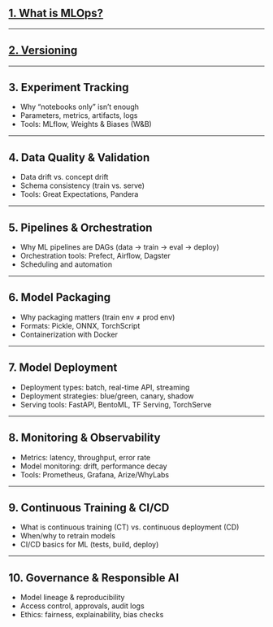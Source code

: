 ## **[1. What is MLOps?](https://github.com/yangshiteng/Data-Science-Learning-Path/blob/main/mlops/what_is_mlops.md)**

---

## **[2. Versioning](https://github.com/yangshiteng/Data-Science-Learning-Path/blob/main/mlops/versioning.md)**

---

## **3. Experiment Tracking**

* Why “notebooks only” isn’t enough
* Parameters, metrics, artifacts, logs
* Tools: MLflow, Weights & Biases (W\&B)

---

## **4. Data Quality & Validation**

* Data drift vs. concept drift
* Schema consistency (train vs. serve)
* Tools: Great Expectations, Pandera

---

## **5. Pipelines & Orchestration**

* Why ML pipelines are DAGs (data → train → eval → deploy)
* Orchestration tools: Prefect, Airflow, Dagster
* Scheduling and automation

---

## **6. Model Packaging**

* Why packaging matters (train env ≠ prod env)
* Formats: Pickle, ONNX, TorchScript
* Containerization with Docker

---

## **7. Model Deployment**

* Deployment types: batch, real-time API, streaming
* Deployment strategies: blue/green, canary, shadow
* Serving tools: FastAPI, BentoML, TF Serving, TorchServe

---

## **8. Monitoring & Observability**

* Metrics: latency, throughput, error rate
* Model monitoring: drift, performance decay
* Tools: Prometheus, Grafana, Arize/WhyLabs

---

## **9. Continuous Training & CI/CD**

* What is continuous training (CT) vs. continuous deployment (CD)
* When/why to retrain models
* CI/CD basics for ML (tests, build, deploy)

---

## **10. Governance & Responsible AI**

* Model lineage & reproducibility
* Access control, approvals, audit logs
* Ethics: fairness, explainability, bias checks
